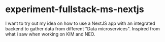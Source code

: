 # experiment-fullstack-ms-nextjs

I want to try out my idea on how to use a NextJS app with an integrated backend to gather data from different "Data microservices".
Inspired from what i saw when working on KIM and NEO.